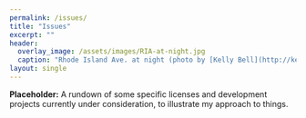 ```yaml
---
permalink: /issues/
title: "Issues"
excerpt: ""
header:
  overlay_image: /assets/images/RIA-at-night.jpg
  caption: "Rhode Island Ave. at night (photo by [Kelly Bell](http://kellybellphotography.com))"
layout: single
---
```

**Placeholder:** A rundown of some specific licenses and development projects currently under consideration, to illustrate my approach to things.
